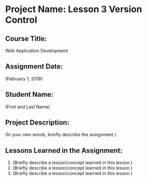# Project Name:  Lesson 3 Version Control


## Course Title:
Web Application Development

## Assignment Date:  
(February 1, 2018)

## Student Name:  
(First and Last Name)

## Project Description:
(In your own words, briefly describe the assignment.)

## Lessons Learned in the Assignment:
1. (Briefly describe a lesson/concept learned in this lesson.)
2. (Briefly describe a lesson/concept learned in this lesson.)
3. (Briefly describe a lesson/concept learned in this lesson.)

